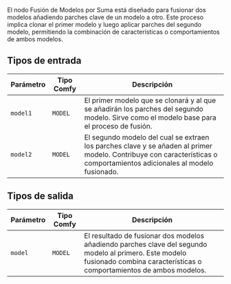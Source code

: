 
El nodo Fusión de Modelos por Suma está diseñado para fusionar dos modelos añadiendo parches clave de un modelo a otro. Este proceso implica clonar el primer modelo y luego aplicar parches del segundo modelo, permitiendo la combinación de características o comportamientos de ambos modelos.
## Tipos de entrada

| Parámetro | Tipo Comfy | Descripción |
|-----------|-------------|-------------|
| `model1`  | `MODEL`     | El primer modelo que se clonará y al que se añadirán los parches del segundo modelo. Sirve como el modelo base para el proceso de fusión. |
| `model2`  | `MODEL`     | El segundo modelo del cual se extraen los parches clave y se añaden al primer modelo. Contribuye con características o comportamientos adicionales al modelo fusionado. |

## Tipos de salida

| Parámetro | Tipo Comfy | Descripción |
|-----------|-------------|-------------|
| `model`   | `MODEL`     | El resultado de fusionar dos modelos añadiendo parches clave del segundo modelo al primero. Este modelo fusionado combina características o comportamientos de ambos modelos. |